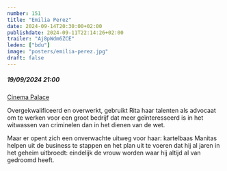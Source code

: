 ```yaml
---
number: 151
title: "Emilia Perez"
date: 2024-09-14T20:30:00+02:00
publishdate: 2024-09-11T22:14:26+02:00
trailer: "Aj8pWdm6ZCE"
leden: ["bdu"]
image: "posters/emilia-perez.jpg"
draft: false
---
```


##### 19/09/2024 21:00

[Cinema Palace](https://cinema-palace.be/nl/film/emilia-perez)

Overgekwalificeerd en overwerkt, gebruikt Rita haar talenten als advocaat om te werken
voor een groot bedrijf dat meer geïnteresseerd is in het witwassen van criminelen
dan in het dienen van de wet.
<!--more-->
Maar er opent zich een onverwachte uitweg voor haar: kartelbaas Manitas helpen uit
de business te stappen en het plan uit te voeren dat hij al jaren in het geheim
uitbroedt: eindelijk de vrouw worden waar hij altijd al van gedroomd heeft.
